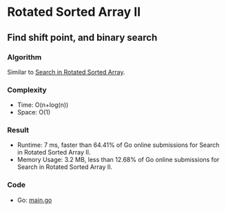 # Rotated Sorted Array II



## Find shift point, and binary search



### Algorithm

Similar to [Search in Rotated Sorted Array](medium/33/33.md#search-in-rotated-sorted-array).


### Complexity

- Time: O(n+log(n))
- Space: O(1)


### Result

- Runtime: 7 ms, faster than 64.41% of Go online submissions for Search in Rotated Sorted Array II.
- Memory Usage: 3.2 MB, less than 12.68% of Go online submissions for Search in Rotated Sorted Array II.


### Code

- Go: [main.go](#maingo)